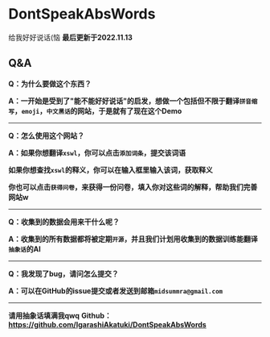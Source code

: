 # DontSpeakAbsWords
给我好好说话(恼
**最后更新于2022.11.13**



## Q&A

**Q：为什么要做这个东西？**

**A：一开始是受到了"能不能好好说话"的启发，想做一个包括但不限于翻译`拼音缩写`，`emoji`，`中文黑话`的网站，于是就有了现在这个Demo**

---

**Q：怎么使用这个网站？**

**A：如果你想翻译`xswl`，你可以点击`添加词条`，提交该词语**

​	**如果你想查找`xswl`的释义，你可以在输入框里输入该词，获取释义**

​	**你也可以点击`获得问卷`，来获得一份问卷，填入你对这些词的解释，帮助我们完善网站w**

---

**Q：收集到的数据会用来干什么呢？**

**A：收集到的所有数据都将被定期`开源`，并且我们计划用收集到的数据训练能翻译`抽象话`的AI**

---

**Q：我发现了bug，请问怎么提交？**

**A：可以在GitHub的issue提交或者发送到邮箱`midsummra@gmail.com`**

---

**请用抽象话填满我qwq**
**Github：https://github.com/IgarashiAkatuki/DontSpeakAbsWords**
